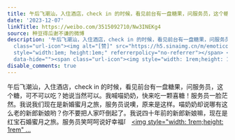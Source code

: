 ```yaml
---
title: 午后飞潮汕，入住酒店，check in 的时候，看见前台有一盘糖果，问服务员，这个糖，可不可以吃？她说当然可以。我喊喵奶奶，快来吃一颗喜糖！服务员一脸茫然。我...
date: '2023-12-07'
linkTitle: https://weibo.com/3515092710/Nw3INEKg4
source: 种豆得瓜谢不谦的微博
description: '午后飞潮汕，入住酒店，check in 的时候，看见前台有一盘糖果，问服务员，这个糖，可不可以吃？她说当然可以。我喊喵奶奶，快来吃一颗喜糖！服务员一脸茫然。我说我们现在是新婚蜜月之旅，服务员说噢，原来是这样。喵奶奶却说哪有这么老的新郎新娘哟？你不要把人家吓倒起了。我说四十年前的新郎新娘嘛，现在是红宝石婚蜜月之旅。服务员笑呵呵说好幸福<span
  class="url-icon"><img alt="[赞]" src="https://h5.sinaimg.cn/m/emoticon/icon/others/h_zan-44ddc70637.png"
  style="width:1em; height:1em;" referrerpolicy="no-referrer"></span> <a href="http://weibo.com/p/100101B2094250D365A3F8409B"
  data-hide=""><span class="url-icon"><img style="width: 1rem;height: 1rem" ...'
disable_comments: true
---
```

午后飞潮汕，入住酒店，check in 的时候，看见前台有一盘糖果，问服务员，这个糖，可不可以吃？她说当然可以。我喊喵奶奶，快来吃一颗喜糖！服务员一脸茫然。我说我们现在是新婚蜜月之旅，服务员说噢，原来是这样。喵奶奶却说哪有这么老的新郎新娘哟？你不要把人家吓倒起了。我说四十年前的新郎新娘嘛，现在是红宝石婚蜜月之旅。服务员笑呵呵说好幸福<span class="url-icon"><img alt="[赞]" src="https://h5.sinaimg.cn/m/emoticon/icon/others/h_zan-44ddc70637.png" style="width:1em; height:1em;" referrerpolicy="no-referrer"></span> <a href="http://weibo.com/p/100101B2094250D365A3F8409B" data-hide=""><span class="url-icon"><img style="width: 1rem;height: 1rem" ...